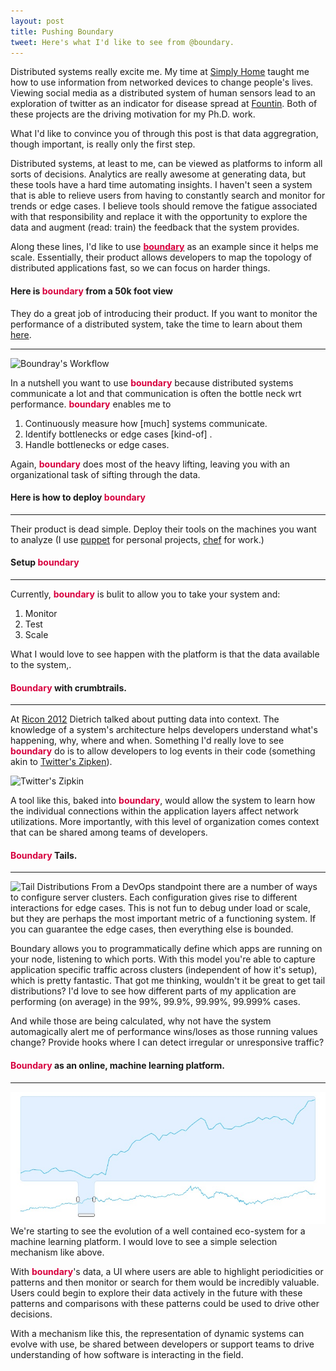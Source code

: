 ```yaml
---
layout: post
title: Pushing Boundary
tweet: Here's what I'd like to see from @boundary.
---
```

Distributed systems really excite me. My time at [Simply Home](http://simply-home.com) taught me how to use information from networked devices to change people's lives. Viewing social media as a distributed system of human sensors lead to an exploration of twitter as an indicator for disease spread at [Fountin](http://fount.in). Both of these projects are the driving motivation for my Ph.D. work.

What I'd like to convince you of through this post is that data aggregration, though important, is really only the first step.

Distributed systems, at least to me, can be viewed as platforms to inform all sorts of decisions. Analytics are really awesome at generating data, but these tools have a hard time automating insights. I haven't seen a system that is able to relieve users from having to constantly search and monitor for trends or edge cases. I believe tools should remove the fatigue associated with that responsibility and replace it with the opportunity to explore the data and augment (read: train) the feedback that the system provides.

Along these lines, I'd like to use [<font style="color:#D7003E; font-weight:bold">boundary</font>](http://boundary.com) as an example since it helps me scale. Essentially, their product allows developers to map the topology of distributed applications fast, so we can focus on harder things. 

#### Here is <font style="color:#D7003E; font-weight:bold">boundary</font> from a 50k foot view
They do a great job of introducing their product. If you want to monitor the performance of a distributed system, take the time to learn about them [here](http://boundary.com/why-boundary/).
___________________
![Boundray's Workflow](https://boundary.com/wp-content/uploads/2012/05/home-how-it-works-product.png "Boundary's beautiful logo")

In a nutshell you want to use <font style="color:#D7003E; font-weight:bold">boundary</font> because distributed systems communicate a lot and that communication is often the bottle neck wrt performance. <font style="color:#D7003E; font-weight:bold">boundary</font> enables me to

1. Continuously measure how [much] systems communicate.
2. Identify bottlenecks or edge cases [kind-of] .
3. Handle bottlenecks or edge cases.

Again, <font style="color:#D7003E; font-weight:bold">boundary</font> does most of the heavy lifting, leaving you with an organizational task of sifting through the data.


#### Here is how to deploy <font style="color:#D7003E; font-weight:bold">boundary</font>
___________________

Their product is dead simple. Deploy their tools on the machines you want to analyze (I use [puppet](http://puppetlabs.com/blog/introducing-puppet-labs-boundary-module/) for personal projects, [chef](https://github.com/boundary/boundary_cookbooks/tree/master/apps) for work.)

#### Setup <font style="color:#D7003E; font-weight:bold">boundary</font> 
___________________
Currently, <font style="color:#D7003E; font-weight:bold">boundary</font> is bulit to allow you to take your system and:

1. Monitor
2. Test
3. Scale

What I would love to see happen with the platform is that the data available to the system,.


#### <font style="color:#D7003E; font-weight:bold">Boundary</font> with crumbtrails.
___________________
At [Ricon 2012](http://basho.com/community/ricon2012/) Dietrich talked about putting data into context. The knowledge of a system's architecture helps developers understand what's happening, why, where and when. Something I'd really love to see <font style="color:#D7003E; font-weight:bold">boundary</font> do is to allow developers to log events in their code (something akin to [Twitter's Zipken](http://engineering.twitter.com/2012/06/distributed-systems-tracing-with-zipkin.html)).

![Twitter's Zipkin](http://4.bp.blogspot.com/-b0r71ZbJdmA/T9DYhbE0uXI/AAAAAAAAABs/bXwyM76Iddc/s1600/web-screenshot.png)

A tool like this, baked into <font style="color:#D7003E; font-weight:bold">boundary</font>, would allow the system to learn how the individual connections within the application layers affect network utilizations.  More importantly, with this level of organization comes context that can be shared among teams of developers.

####  <font style="color:#D7003E; font-weight:bold">Boundary</font> Tails.
___________________
![Tail Distributions](https://controls.engin.umich.edu/wiki/images/b/bd/Tails.gif)
From a DevOps standpoint there are a number of ways to configure server clusters. Each configuration gives rise to different interactions for edge cases. This is not fun to debug under load or scale, but they are perhaps the most important metric of a functioning system.  If you can guarantee the edge cases, then everything else is bounded.

Boundary allows you to programmatically define which apps are running on your node, listening to which ports. With this model you're able to capture application specific traffic across clusters (independent of how it's setup), which is pretty fantastic. That got me thinking, wouldn't it be great to get tail distributions?  I'd love to see how different parts of my application are performing (on average) in the 99%, 99.9%, 99.99%, 99.999% cases.

And while those are being calculated, why not have the system automagically alert me of performance wins/loses as those running values change? Provide hooks where I can detect irregular or unresponsive traffic?

####  <font style="color:#D7003E; font-weight:bold">Boundary</font> as an online, machine learning platform.
___________________
![UI for machine learning](/static/images/time-series.jpeg)
We're starting to see the evolution of a well contained eco-system for a machine learning platform. I would love to see a simple selection mechanism like above. 

With <font style="color:#D7003E; font-weight:bold">boundary</font>'s data, a UI  where users are able to highlight periodicities or patterns and then monitor or search for them would be incredibly valuable. Users could begin to explore their data actively in the future with these patterns and comparisons with these patterns could be used to drive other decisions.

With a mechanism like this, the representation of dynamic systems can evolve with use, be shared between developers or support teams to drive understanding of how software is interacting in the field. 
